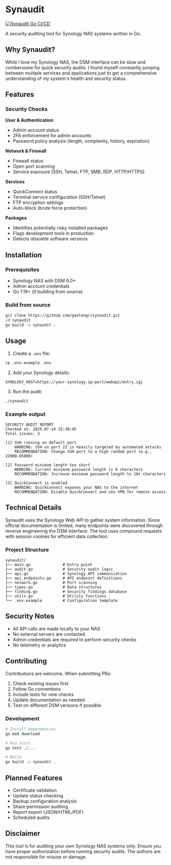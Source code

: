 # Synaudit

[![Synaudit Go CI/CD](https://github.com/gaetangr/synaudit/actions/workflows/go.yml/badge.svg)](https://github.com/gaetangr/synaudit/actions/workflows/go.yml)

A security auditing tool for Synology NAS systems written in Go.

## Why Synaudit?

While I love my Synology NAS, the DSM interface can be slow and cumbersome for quick security audits. I found myself constantly jumping between multiple services and applications just to get a comprehensive understanding of my system's health and security status.
## Features

### Security Checks

**User & Authentication**
- Admin account status
- 2FA enforcement for admin accounts
- Password policy analysis (length, complexity, history, expiration)

**Network & Firewall**
- Firewall status
- Open port scanning
- Service exposure (SSH, Telnet, FTP, SMB, RDP, HTTP/HTTPS)

**Services**
- QuickConnect status
- Terminal service configuration (SSH/Telnet)
- FTP encryption settings
- Auto-block (brute force protection)

**Packages**
- Identifies potentially risky installed packages
- Flags development tools in production
- Detects obsolete software versions

## Installation

### Prerequisites
- Synology NAS with DSM 6.0+
- Admin account credentials
- Go 1.19+ (if building from source)

### Build from source
```bash
git clone https://github.com/gaetangr/synaudit.git
cd synaudit
go build -o synaudit .
```

## Usage

1. Create a `.env` file:
```bash
cp .env.example .env
```

2. Add your Synology details:
```env
SYNOLOGY_HOST=https://your-synology-ip:port/webapi/entry.cgi
```

3. Run the audit:
```bash
./synaudit
```

### Example output
```
SECURITY AUDIT REPORT
Checked at: 2025-07-24 15:30:45
Total issues: 3

[1] SSH running on default port
    WARNING: SSH on port 22 is heavily targeted by automated attacks
    RECOMMENDATION: Change SSH port to a high random port (e.g., 22000-65000)

[2] Password minimum length too short
    WARNING: Current minimum password length is 8 characters
    RECOMMENDATION: Increase minimum password length to 10+ characters

[3] QuickConnect is enabled
    WARNING: QuickConnect exposes your NAS to the internet
    RECOMMENDATION: Disable QuickConnect and use VPN for remote access
```

## Technical Details

Synaudit uses the Synology Web API to gather system information. Since official documentation is limited, many endpoints were discovered through reverse engineering the DSM interface. The tool uses compound requests with session cookies for efficient data collection.

### Project Structure
```
synaudit/
├── main.go              # Entry point
├── audit.go             # Security audit logic
├── api.go               # Synology API communication
├── api_endpoints.go     # API endpoint definitions
├── network.go           # Port scanning
├── types.go             # Data structures
├── finding.go           # Security findings database
├── utils.go             # Utility functions
└── .env.example         # Configuration template
```

## Security Notes

- All API calls are made locally to your NAS
- No external servers are contacted
- Admin credentials are required to perform security checks
- No telemetry or analytics

## Contributing

Contributions are welcome. When submitting PRs:

1. Check existing issues first
2. Follow Go conventions
3. Include tests for new checks
4. Update documentation as needed
5. Test on different DSM versions if possible

### Development
```bash
# Install dependencies
go mod download

# Run tests
go test ./...

# Build
go build -o synaudit .
```

## Planned Features

- Certificate validation
- Update status checking
- Backup configuration analysis
- Share permission auditing
- Report export (JSON/HTML/PDF)
- Scheduled audits

## Disclaimer

This tool is for auditing your own Synology NAS systems only. Ensure you have proper authorization before running security audits. The authors are not responsible for misuse or damage.
